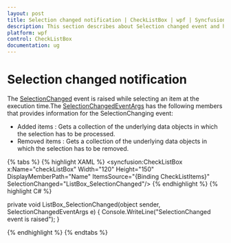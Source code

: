```yaml
---
layout: post
title: Selection changed notification | CheckListBox | wpf | Syncfusion
description: This section describes about Selection changed event and how event could be handled using SelectionChangedEventArgs in CheckListBox control.
platform: wpf
control: CheckListBox
documentation: ug
---
```


# Selection changed notification

The [SelectionChanged](https://help.syncfusion.com/cr/wpf/Syncfusion.Tools.Wpf~Syncfusion.Windows.Tools.Controls.CheckListBox~SelectionChanged_EV.html) event is raised while selecting an item at the execution time.The [SelectionChangedEventArgs](https://docs.microsoft.com/en-us/dotnet/api/system.windows.controls.selectionchangedeventargs?redirectedfrom=MSDN&view=netframework-4.8) has the following members that provides information for the SelectionChanging event:

* Added items : Gets a collection of the underlying data objects in which the selection has to be processed.
* Removed items : Gets a collection of the underlying data objects in which the selection has to be removed.

{% tabs %}
{% highlight XAML %}
<syncfusion:CheckListBox x:Name="checkListBox" Width="120" Height="150" DisplayMemberPath="Name" ItemsSource="{Binding CheckListItems}" SelectionChanged="ListBox_SelectionChanged"/>
{% endhighlight %}
{% highlight C# %}

private void ListBox_SelectionChanged(object sender, SelectionChangedEventArgs e)
{
    Console.WriteLine("SelectionChanged event is raised");
}

{% endhighlight %}
{% endtabs %}